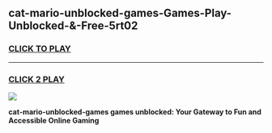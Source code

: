 
## cat-mario-unblocked-games-Games-Play-Unblocked-&-Free-5rt02
<h3>
<a href="https://premium76.site?title=cat-mario-unblocked-games&ref=24A">CLICK TO PLAY</a></h3>
<hr>

<h3>
<a href="https://premium76.site?title=cat-mario-unblocked-games&ref=24A">CLICK 2 PLAY</a>
  
</h3>

<a href="https://premium76.site?title=cat-mario-unblocked-games&ref=24A"><img src="https://clearcache.store/games.png"></a>


**cat-mario-unblocked-games games unblocked: Your Gateway to Fun and Accessible Online Gaming**
